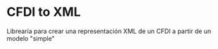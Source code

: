 # CFDI to XML

Librearía para crear una representación XML de un CFDI a partir de un modelo "simple"
